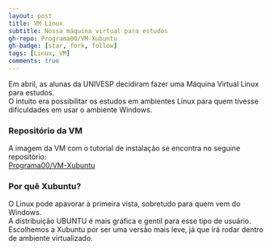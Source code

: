```yaml
---
layout: post
title: VM Linux
subtitle: Nossa máquina virtual para estudos
gh-repo: Programa00/VM-Xubuntu
gh-badge: [star, fork, follow]
tags: [Linux, VM]
comments: true
---
```

Em abril, as alunas da UNIVESP decidiram fazer uma Máquina Virtual Linux para estudos.  
O intuito era possibilitar os estudos em ambientes Linux para quem tivesse dificuldades em usar o ambiente Windows.

### Repositório da VM
A imagem da VM com o tutorial de instalação se encontra no seguine repositório:  
[Programa00/VM-Xubuntu](https://github.com/Programa00/VM-Xubuntu)

### Por quê Xubuntu?
O Linux pode apavorar à primeira vista, sobretudo para quem vem do Windows.  
A distribuição UBUNTU é mais gráfica e gentil para esse tipo de usuário.  
Escolhemos a Xubuntu por ser uma versão mais leve, já que irá rodar dentro de ambiente virtualizado.

